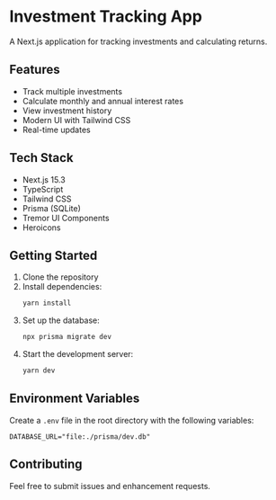 # Investment Tracking App

A Next.js application for tracking investments and calculating returns.

## Features

- Track multiple investments
- Calculate monthly and annual interest rates
- View investment history
- Modern UI with Tailwind CSS
- Real-time updates

## Tech Stack

- Next.js 15.3
- TypeScript
- Tailwind CSS
- Prisma (SQLite)
- Tremor UI Components
- Heroicons

## Getting Started

1. Clone the repository
2. Install dependencies:
   ```bash
   yarn install
   ```
3. Set up the database:
   ```bash
   npx prisma migrate dev
   ```
4. Start the development server:
   ```bash
   yarn dev
   ```

## Environment Variables

Create a `.env` file in the root directory with the following variables:
```
DATABASE_URL="file:./prisma/dev.db"
```

## Contributing

Feel free to submit issues and enhancement requests.
